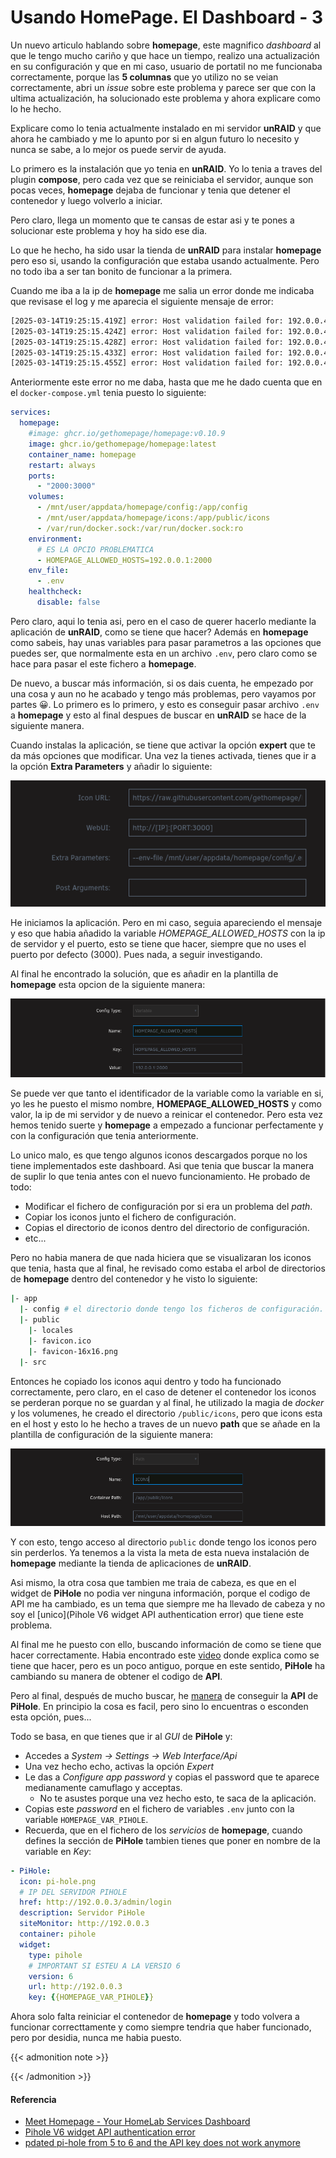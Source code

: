 # Usando HomePage. El Dashboard - 3

Un nuevo articulo hablando sobre **homepage**, este magnifico *dashboard* al que le tengo mucho cariño y que hace un tiempo, realizo una actualización en su configuración y que en mi caso, usuario de portatil no me funcionaba correctamente, porque las **5 columnas** que yo utilizo no se veian correctamente, abri un *issue* sobre este problema y parece ser que con la ultima actualización, ha solucionado este problema y ahora explicare como lo he hecho.

<!--more-->

Explicare como lo tenia actualmente instalado en mi servidor **unRAID** y que ahora he cambiado y me lo apunto por si en algun futuro lo necesito y nunca se sabe, a lo mejor os puede servir de ayuda.

Lo primero es la instalación que yo tenia en **unRAID**. Yo lo tenia a traves del plugin **compose**, pero cada vez que se reiniciaba el servidor, aunque son pocas veces, **homepage** dejaba de funcionar y tenia que detener el contenedor y luego volverlo a iniciar.

Pero claro, llega un momento que te cansas de estar asi y te pones a solucionar este problema y hoy ha sido ese dia.

Lo que he hecho, ha sido usar la tienda de **unRAID** para instalar **homepage** pero eso si, usando la configuración que estaba usando actualmente. Pero no todo iba a ser tan bonito de funcionar a la primera.

Cuando me iba a la ip de **homepage** me salia un error donde me indicaba que revisase el log y me aparecia el siguiente mensaje de error:
```bash
[2025-03-14T19:25:15.419Z] error: Host validation failed for: 192.0.0.40:2000. Hint: Set the HOMEPAGE_ALLOWED_HOSTS environment variable to allow requests from this host.
[2025-03-14T19:25:15.424Z] error: Host validation failed for: 192.0.0.40:2000. Hint: Set the HOMEPAGE_ALLOWED_HOSTS environment variable to allow requests from this host.
[2025-03-14T19:25:15.428Z] error: Host validation failed for: 192.0.0.40:2000. Hint: Set the HOMEPAGE_ALLOWED_HOSTS environment variable to allow requests from this host.
[2025-03-14T19:25:15.433Z] error: Host validation failed for: 192.0.0.40:2000. Hint: Set the HOMEPAGE_ALLOWED_HOSTS environment variable to allow requests from this host.
[2025-03-14T19:25:15.455Z] error: Host validation failed for: 192.0.0.40:2000. Hint: Set the HOMEPAGE_ALLOWED_HOSTS environment variable to allow requests from this host.
```

Anteriormente este error no me daba, hasta que me he dado cuenta que en el `docker-compose.yml` tenia puesto lo siguiente:
```yaml
services:
  homepage:
    #image: ghcr.io/gethomepage/homepage:v0.10.9
    image: ghcr.io/gethomepage/homepage:latest
    container_name: homepage
    restart: always
    ports:
      - "2000:3000"
    volumes:
      - /mnt/user/appdata/homepage/config:/app/config
      - /mnt/user/appdata/homepage/icons:/app/public/icons
      - /var/run/docker.sock:/var/run/docker.sock:ro
    environment:
      # ES LA OPCIO PROBLEMATICA
      - HOMEPAGE_ALLOWED_HOSTS=192.0.0.1:2000
    env_file:
      - .env
    healthcheck:
      disable: false
```
Pero claro, aqui lo tenia asi, pero en el caso de querer hacerlo mediante la aplicación de **unRAID**, como se tiene que hacer? Además en **homepage** como sabeis, hay unas variables para pasar parametros a las opciones que puedes ser, que normalmente esta en un archivo `.env`, pero claro como se hace para pasar el este fichero a **homepage**.

De nuevo, a buscar más información, si os dais cuenta, he empezado por una cosa y aun no he acabado y tengo más problemas, pero vayamos por partes 😀. Lo primero es lo primero, y esto es conseguir pasar archivo `.env` a **homepage** y esto al final despues de buscar en **unRAID** se hace de la siguiente manera.

Cuando instalas la aplicación, se tiene que activar la opción **expert** que te da más opciones que modificar. Una vez la tienes activada, tienes que ir a la opción **Extra Parameters** y añadir lo siguiente:

![](/images/homepage_01.png "Afegim fitxer .env")

He iniciamos la aplicación. Pero en mi caso, seguia apareciendo el mensaje y eso que habia añadido la variable *HOMEPAGE_ALLOWED_HOSTS* con la ip de servidor y el puerto, esto se tiene que hacer, siempre que no uses el puerto por defecto (3000). Pues nada, a seguir investigando.

Al final he encontrado la solución, que es añadir en la plantilla de **homepage** esta opcion de la siguiente manera:

![](/images/homepage_02.png "Afegim fitxer .env")

Se puede ver que tanto el identificador de la variable como la variable en si, yo les he puesto el mismo nombre, **HOMEPAGE_ALLOWED_HOSTS** y como valor, la ip de mi servidor y de nuevo a reinicar el contenedor. Pero esta vez hemos tenido suerte y **homepage** a empezado a funcionar perfectamente y con la configuración que tenia anteriormente.

Lo unico malo, es que tengo algunos iconos descargados porque no los tiene implementados este dashboard. Asi que tenia que buscar la manera de suplir lo que tenia antes con el nuevo funcionamiento. He probado de todo:
- Modificar el fichero de configuración por si era un problema del *path*.
- Copiar los iconos junto el fichero de configuración.
- Copias el directorio de iconos dentro del directorio de configuración.
- etc...

Pero no habia manera de que nada hiciera que se visualizaran los iconos que tenia, hasta que al final, he revisado como estaba el arbol de directorios de **homepage** dentro del contenedor y he visto lo siguiente:
```bash
|- app
  |- config # el directorio donde tengo los ficheros de configuración.
  |- public
    |- locales
    |- favicon.ico
    |- favicon-16x16.png
  |- src
```
Entonces he copiado los iconos aqui dentro y todo ha funcionado correctamente, pero claro, en el caso de detener el contenedor los iconos se perderan porque no se guardan y al final, he utilizado la magia de *docker* y los volumenes, he creado el directorio `/public/icons`, pero que icons esta en el host y esto lo he hecho a traves de un nuevo **path** que se añade en la plantilla de configuración de la siguiente manera:

![](/images/homepage_03.png "Afegim Path")

Y con esto, tengo acceso al directorio `public` donde tengo los iconos pero sin perderlos. Ya tenemos a la vista la meta de esta nueva instalación de **homepage** mediante la tienda de aplicaciones de **unRAID**.

Asi mismo, la otra cosa que tambien me traia de cabeza, es que en el widget de **PiHole** no podia ver ninguna información, porque el codigo de API me ha cambiado, es un tema que siempre me ha llevado de cabeza y no soy el [unico](Pihole V6 widget API authentication error) que tiene este problema.

Al final me he puesto con ello, buscando información de como se tiene que hacer correctamente. Habia encontrado este [video](https://www.youtube.com/watch?v=mC3tjysJ01E) donde explica como se tiene que hacer, pero es un poco antiguo, porque en este sentido, **PiHole** ha cambiando su manera de obtener el codigo de **API**.

Pero al final, después de mucho buscar, he [manera](https://github.com/gethomepage/homepage/discussions/4818) de conseguir la **API** de **PiHole**. En principio la cosa es facil, pero sino lo encuentras o esconden esta opción, pues...

Todo se basa, en que tienes que ir al *GUI* de **PiHole** y:
- Accedes a *System -> Settings -> Web Interface/Api*
- Una vez hecho echo, activas la opción *Expert*
- Le  das a *Configure app password* y copias el password que te aparece medianamente camuflago y acceptas.
  - No te asustes porque una vez hecho esto, te saca de la aplicación.
- Copias este *password* en el fichero de variables `.env` junto con la variable `HOMEPAGE_VAR_PIHOLE`.
- Recuerda, que en el fichero de los *servicios* de **homepage**, cuando defines la sección de **PiHole** tambien tienes que poner en nombre de la variable en *Key*:
```yaml
- PiHole:
  icon: pi-hole.png
  # IP DEL SERVIDOR PIHOLE
  href: http://192.0.0.3/admin/login
  description: Servidor PiHole
  siteMonitor: http://192.0.0.3
  container: pihole
  widget:
    type: pihole
    # IMPORTANT SI ESTEU A LA VERSIO 6
    version: 6
    url: http://192.0.0.3
    key: {{HOMEPAGE_VAR_PIHOLE}}
```
Ahora solo falta reiniciar el contenedor de **homepage** y todo volvera a funcionar correcttamente y como siempre tendria que haber funcionado, pero por desidia, nunca me habia puesto.

{{< admonition note >}}

{{< /admonition >}}

#### Referencia
- [Meet Homepage - Your HomeLab Services Dashboard](https://www.youtube.com/watch?v=mC3tjysJ01E)
- [Pihole V6 widget API authentication error](https://github.com/gethomepage/homepage/discussions/5061)
- [pdated pi-hole from 5 to 6 and the API key does not work anymore](https://github.com/gethomepage/homepage/discussions/4818)

